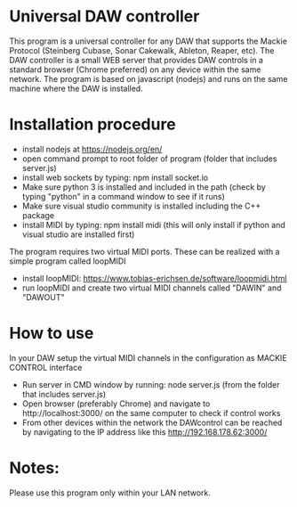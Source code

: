# Universal DAW controller
This program is a universal controller for any DAW that supports the Mackie Protocol (Steinberg Cubase, Sonar Cakewalk, Ableton, Reaper, etc). The DAW controller is a small WEB server that provides DAW controls in a standard browser (Chrome preferred) on any device within the same network. The program is based on javascript (nodejs) and runs on the same machine where the DAW is installed.  

# Installation procedure
* install nodejs at https://nodejs.org/en/
* open command prompt to root folder of program (folder that includes server.js)
* install web sockets by typing: npm install socket.io
* Make sure python 3 is installed and included in the path (check by typing "python" in a command window to see if it runs)
* Make sure visual studio community is installed including the C++ package
* install MIDI by typing: npm install midi (this will only install if python and visual studio are installed first)

The program requires two virtual MIDI ports. These can be realized with a simple program called loopMIDI
* install loopMIDI: https://www.tobias-erichsen.de/software/loopmidi.html
* run loopMIDI and create two virtual MIDI channels called "DAWIN" and "DAWOUT"

# How to use
In your DAW setup the virtual MIDI channels in the configuration as MACKIE CONTROL interface
* Run server in CMD window by running: node server.js (from the folder that includes server.js)
* Open browser (preferably Chrome) and navigate to http://localhost:3000/ on the same computer to check if control works
* From other devices within the network the DAWcontrol can be reached by navigating to the IP address like this http://192.168.178.62:3000/

# Notes:
Please use this program only within your LAN network. 

